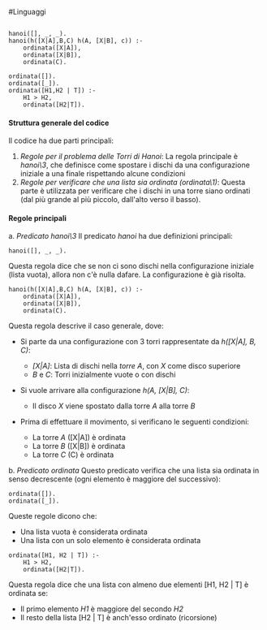 #Linguaggi 

```

hanoi([], _, _).
hanoi(h([X|A],B,C) h(A, [X|B], c)) :-
	ordinata([X|A]),
	ordinata([X|B]),
	ordinata(C).

ordinata([]).
ordinata([_]).
ordinata([H1,H2 | T]) :-
	H1 > H2,
	ordinata([H2|T]).

```

#### Struttura generale del codice
Il codice ha due parti principali:
1) *Regole per il problema delle Torri di Hanoi*: La regola principale è *hanoi\3*, che definisce come spostare i dischi da una configurazione iniziale a una finale rispettando alcune condizioni
2) *Regole per verificare che una lista sia ordinata (ordinata\1)*: Questa parte è utilizzata per verificare che i dischi in una torre siano ordinati (dal più grande al più piccolo, dall'alto verso il basso).

#### Regole principali
a. *Predicato hanoi\3*
Il predicato *hanoi* ha due definizioni principali:
```
hanoi([], _, _).
```
Questa regola dice che se non ci sono dischi nella configurazione iniziale (lista vuota), allora non c'è nulla dafare. La configurazione è già risolta.

```
hanoi(h([X|A],B,C) h(A, [X|B], c)) :-
	ordinata([X|A]),
	ordinata([X|B]),
	ordinata(C).
```
Questa regola descrive il caso generale, dove:
- Si parte da una configurazione con 3 torri rappresentate da *h([X|A], B, C)*:
	- *[X|A]*: Lista di dischi nella *torre A*, con *X* come disco superiore
	- *B* e *C*: Torri inizialmente vuote o con dischi

- Si vuole arrivare alla configurazione *h(A, [X|B], C)*:
	- Il disco *X* viene spostato dalla torre *A* alla torre *B*

- Prima di effettuare il movimento, si verificano le seguenti condizioni:
	- La torre *A* ([X|A]) è ordinata
	- La torre *B* ([X|B]) è ordinata
	- La torre *C* (C) è ordinata


b. *Predicato ordinata*
Questo predicato verifica che una lista sia ordinata in senso decrescente (ogni elemento è maggiore del successivo):
```
ordinata([]).
ordinata([_]).
```
Queste regole dicono che:
- Una lista vuota è considerata ordinata
- Una lista con un solo elemento è considerata ordinata

```
ordinata([H1, H2 | T]) :-
	H1 > H2,
	ordinata([H2|T]).
```
Questa regola dice che una lista con almeno due elementi [H1, H2 | T] è ordinata se:
- Il primo elemento *H1* è maggiore del secondo *H2*
- Il resto della lista [H2 | T] è anch'esso ordinato (ricorsione)

